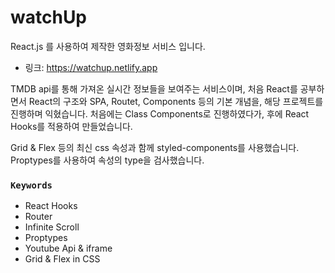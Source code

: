 # watchUp

React.js 를 사용하여 제작한 영화정보 서비스 입니다.

- 링크: https://watchup.netlify.app


TMDB api를 통해 가져온 실시간 정보들을 보여주는 서비스이며, 
처음 React를 공부하면서 React의 구조와 SPA, Routet, Components 등의 
기본 개념을, 해당 프로젝트를 진행하며 익혔습니다.
처음에는 Class Components로 진행하였다가, 후에 React Hooks를 적용하여 만들었습니다. 


Grid & Flex 등의 최신 css 속성과 함께 styled-components를 사용했습니다.
Proptypes를 사용하여 속성의 type을 검사했습니다.


### `Keywords`

- React Hooks
- Router
- Infinite Scroll
- Proptypes
- Youtube Api & iframe
- Grid & Flex in CSS

